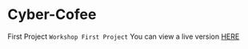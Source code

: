 # Cyber-Cofee
First Project
`Workshop First Project`
You can view a live version [HERE](https://mgnounou.github.io/Cyber-Cofee/)
